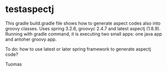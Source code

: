 # testaspectj
This gradle build.gradle file shows how to generate aspect codes also into groovy classes. 
Uses spring 3.2.6, groovyc 2.4.7 and latest aspectj (1.8.9). Running with gradle command, it is executing two small apps: one java app and
antoher groovy app.

To do: how to use latest or later spring framework to generate aspectj code?

Tuomas
